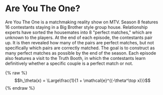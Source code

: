 # Are You The One?

Are You The One is a matchmaking reality show on MTV. Season 8 features 16 contestants staying in a Big Brother style group house. Relationship experts have sorted the housemates into 8 "perfect matches," which are unknown to the players. At the end of each episode, the contestants pair up. It is then revealed how many of the pairs are perfect matches, but not specifically which pairs are correctly matched. The goal is to construct as many perfect matches as possible by the end of the season. Each episode also features a visit to the Truth Booth, in which the contestants learn definitively whether a specific couple is a perfect match or not.

{% raw %}
$$h_\theta(x) = \Large\frac{1}{1 + \mathcal{e}^{(-\theta^\top x)}}$$
{% endraw %}
